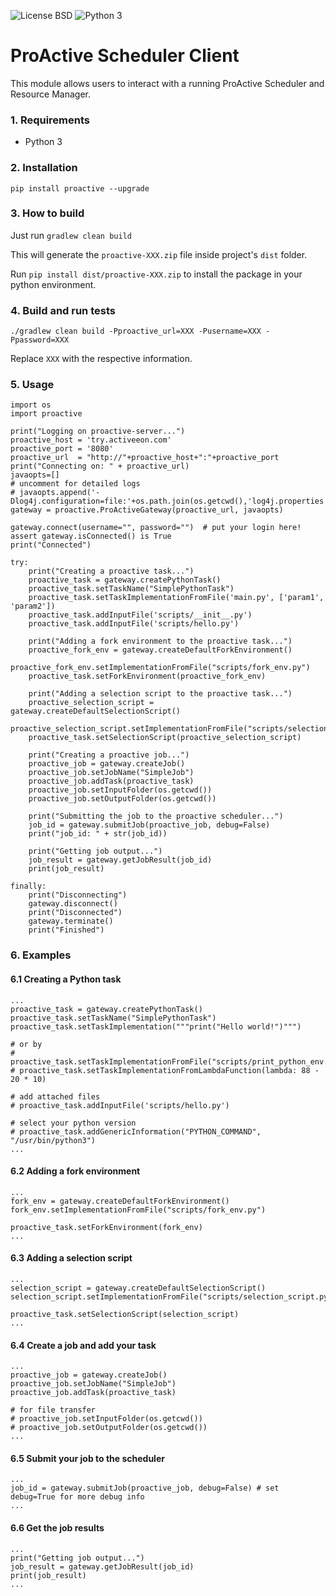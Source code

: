 ![License BSD](https://img.shields.io/badge/License-BSD-blue.svg "License BSD")
![Python 3](https://img.shields.io/badge/Python-3-brightgreen.svg "Python 3")

# ProActive Scheduler Client

This module allows users to interact with a running ProActive Scheduler and Resource Manager.

### 1. Requirements
* Python 3

### 2. Installation
`pip install proactive --upgrade`

### 3. How to build
Just run `gradlew clean build`

This will generate the `proactive-XXX.zip` file inside project's `dist` folder.

Run `pip install dist/proactive-XXX.zip` to install the package in your python environment.

### 4. Build and run tests
`./gradlew clean build -Pproactive_url=XXX -Pusername=XXX -Ppassword=XXX`

Replace `XXX` with the respective information.

### 5. Usage

```
import os
import proactive

print("Logging on proactive-server...")
proactive_host = 'try.activeeon.com'
proactive_port = '8080'
proactive_url  = "http://"+proactive_host+":"+proactive_port
print("Connecting on: " + proactive_url)
javaopts=[]
# uncomment for detailed logs
# javaopts.append('-Dlog4j.configuration=file:'+os.path.join(os.getcwd(),'log4j.properties'))
gateway = proactive.ProActiveGateway(proactive_url, javaopts)

gateway.connect(username="", password="")  # put your login here!
assert gateway.isConnected() is True
print("Connected")

try:
    print("Creating a proactive task...")
    proactive_task = gateway.createPythonTask()
    proactive_task.setTaskName("SimplePythonTask")
    proactive_task.setTaskImplementationFromFile('main.py', ['param1', 'param2'])
    proactive_task.addInputFile('scripts/__init__.py')
    proactive_task.addInputFile('scripts/hello.py')
    
    print("Adding a fork environment to the proactive task...")
    proactive_fork_env = gateway.createDefaultForkEnvironment()
    proactive_fork_env.setImplementationFromFile("scripts/fork_env.py")
    proactive_task.setForkEnvironment(proactive_fork_env)
    
    print("Adding a selection script to the proactive task...")
    proactive_selection_script = gateway.createDefaultSelectionScript()
    proactive_selection_script.setImplementationFromFile("scripts/selection_script.py")
    proactive_task.setSelectionScript(proactive_selection_script)
    
    print("Creating a proactive job...")
    proactive_job = gateway.createJob()
    proactive_job.setJobName("SimpleJob")
    proactive_job.addTask(proactive_task)
    proactive_job.setInputFolder(os.getcwd())
    proactive_job.setOutputFolder(os.getcwd())
    
    print("Submitting the job to the proactive scheduler...")
    job_id = gateway.submitJob(proactive_job, debug=False)
    print("job_id: " + str(job_id))
    
    print("Getting job output...")
    job_result = gateway.getJobResult(job_id)
    print(job_result)

finally:
    print("Disconnecting")
    gateway.disconnect()
    print("Disconnected")
    gateway.terminate()
    print("Finished")
```

### 6. Examples

#### 6.1 Creating a Python task
```
...
proactive_task = gateway.createPythonTask()
proactive_task.setTaskName("SimplePythonTask")
proactive_task.setTaskImplementation("""print("Hello world!")""")

# or by
# proactive_task.setTaskImplementationFromFile("scripts/print_python_env.py")
# proactive_task.setTaskImplementationFromLambdaFunction(lambda: 88 - 20 * 10)

# add attached files
# proactive_task.addInputFile('scripts/hello.py')

# select your python version
# proactive_task.addGenericInformation("PYTHON_COMMAND", "/usr/bin/python3")
...
```

#### 6.2 Adding a fork environment
```
...
fork_env = gateway.createDefaultForkEnvironment()
fork_env.setImplementationFromFile("scripts/fork_env.py")

proactive_task.setForkEnvironment(fork_env)
...
```

#### 6.3 Adding a selection script
```
...
selection_script = gateway.createDefaultSelectionScript()
selection_script.setImplementationFromFile("scripts/selection_script.py")

proactive_task.setSelectionScript(selection_script)
...
```

#### 6.4 Create a job and add your task
```
...
proactive_job = gateway.createJob()
proactive_job.setJobName("SimpleJob")
proactive_job.addTask(proactive_task)

# for file transfer
# proactive_job.setInputFolder(os.getcwd())
# proactive_job.setOutputFolder(os.getcwd())
...
```

#### 6.5 Submit your job to the scheduler
```
...
job_id = gateway.submitJob(proactive_job, debug=False) # set debug=True for more debug info
...
```

#### 6.6 Get the job results
```
...
print("Getting job output...")
job_result = gateway.getJobResult(job_id)
print(job_result)
...
```

